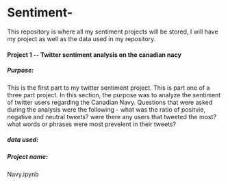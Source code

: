 # Sentiment-
This repository is where all my sentiment projects will be stored, I will have my project as well as the data used in my repository.

#### Project 1 -- Twitter sentiment analysis on the canadian nacy 
##### Purpose:
This is the first part to my twitter sentiment project. This is part one of a three part project. In this section, the purpose was to analyze the sentiment of twitter users regarding the Canadian Navy. Questions that were asked during the analysis were the following - what was the ratio of positvie, negative and neutral tweets? were there any users that tweeted the most? what words or phrases were most prevelent in their tweets?

##### data used:

##### Project name:
Navy.ipynb
